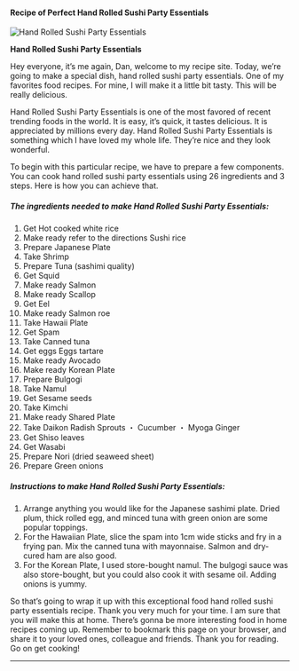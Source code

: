             

#### Recipe of Perfect Hand Rolled Sushi Party Essentials

![Hand Rolled Sushi Party Essentials](https://img-global.cpcdn.com/recipes/5215233837629440/751x532cq70/hand-rolled-sushi-party-essentials-recipe-main-photo.jpg)

**Hand Rolled Sushi Party Essentials**

Hey everyone, it’s me again, Dan, welcome to my recipe site. Today, we’re going to make a special dish, hand rolled sushi party essentials. One of my favorites food recipes. For mine, I will make it a little bit tasty. This will be really delicious.

Hand Rolled Sushi Party Essentials is one of the most favored of recent trending foods in the world. It is easy, it’s quick, it tastes delicious. It is appreciated by millions every day. Hand Rolled Sushi Party Essentials is something which I have loved my whole life. They’re nice and they look wonderful.

To begin with this particular recipe, we have to prepare a few components. You can cook hand rolled sushi party essentials using 26 ingredients and 3 steps. Here is how you can achieve that.

##### The ingredients needed to make Hand Rolled Sushi Party Essentials:

1.  Get Hot cooked white rice
2.  Make ready refer to the directions Sushi rice
3.  Prepare Japanese Plate
4.  Take Shrimp
5.  Prepare Tuna (sashimi quality)
6.  Get Squid
7.  Make ready Salmon
8.  Make ready Scallop
9.  Get Eel
10.  Make ready Salmon roe
11.  Take Hawaii Plate
12.  Get Spam
13.  Take Canned tuna
14.  Get eggs Eggs tartare
15.  Make ready Avocado
16.  Make ready Korean Plate
17.  Prepare Bulgogi
18.  Take Namul
19.  Get Sesame seeds
20.  Take Kimchi
21.  Make ready Shared Plate
22.  Take Daikon Radish Sprouts ・ Cucumber ・ Myoga Ginger
23.  Get Shiso leaves
24.  Get Wasabi
25.  Prepare Nori (dried seaweed sheet)
26.  Prepare Green onions

##### Instructions to make Hand Rolled Sushi Party Essentials:

1.  Arrange anything you would like for the Japanese sashimi plate. Dried plum, thick rolled egg, and minced tuna with green onion are some popular toppings.
2.  For the Hawaiian Plate, slice the spam into 1cm wide sticks and fry in a frying pan. Mix the canned tuna with mayonnaise. Salmon and dry-cured ham are also good.
3.  For the Korean Plate, I used store-bought namul. The bulgogi sauce was also store-bought, but you could also cook it with sesame oil. Adding onions is yummy.

So that’s going to wrap it up with this exceptional food hand rolled sushi party essentials recipe. Thank you very much for your time. I am sure that you will make this at home. There’s gonna be more interesting food in home recipes coming up. Remember to bookmark this page on your browser, and share it to your loved ones, colleague and friends. Thank you for reading. Go on get cooking!

* * *